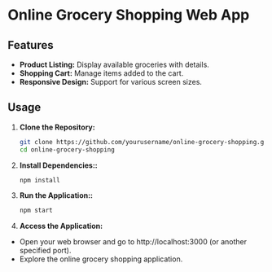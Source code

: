 # Online Grocery Shopping Web App

## Features

- **Product Listing:** Display available groceries with details.
- **Shopping Cart:** Manage items added to the cart.
- **Responsive Design:** Support for various screen sizes.

## Usage

1. **Clone the Repository:**
   ```bash
   git clone https://github.com/yourusername/online-grocery-shopping.git
   cd online-grocery-shopping
2. **Install Dependencies::**
   ```bash
   npm install
3. **Run the Application::**
   ```bash
   npm start
 4. **Access the Application:**

   - Open your web browser and go to http://localhost:3000 (or another specified port).
   - Explore the online grocery shopping application.
